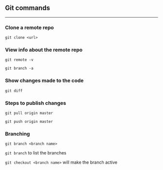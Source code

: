 ## Git commands
---
### Clone a remote repo
`git clone <url>`
### View info about the remote repo
`git remote -v` 

`git branch -a`

### Show changes made to the code
`git diff`

### Steps to publish changes
`git pull origin master`

`git push origin master`

### Branching
`git branch <branch name>`

`git branch` to list the branches

`git checkout <branch name>` will make the branch active
